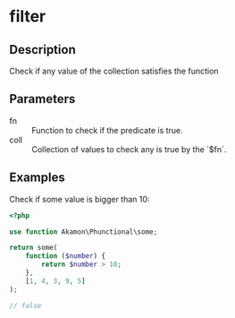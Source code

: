 # filter

## Description
Check if any value of the collection satisfies the function

## Parameters

<dl>
  <dt>fn</dt>
  <dd>Function to check if the predicate is true.</dd>

  <dt>coll</dt>
  <dd>Collection of values to check any is true by the `$fn`.</dd>
</dl>

## Examples

Check if some value is bigger than 10:
```php
<?php

use function Akamon\Phunctional\some;

return some(
    function ($number) {
        return $number > 10;
    }, 
    [1, 4, 3, 9, 5]
);

// false
```
